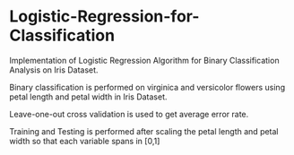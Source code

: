 # Logistic-Regression-for-Classification
Implementation of Logistic Regression Algorithm for Binary Classification Analysis on Iris Dataset.

Binary classification is performed on virginica and versicolor flowers using petal length and petal width in Iris Dataset.

Leave-one-out cross validation is used to get average error rate.

Training and Testing is performed after scaling the petal length and petal width so that each variable spans in [0,1]
